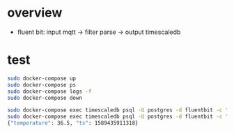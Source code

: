 # overview
- fluent bit: input mqtt -> filter parse -> output timescaledb

# test
```sh
sudo docker-compose up
sudo docker-compose ps
sudo docker-compose logs -f
sudo docker-compose down

sudo docker-compose exec timescaledb psql -U postgres -d fluentbit -c "SELECT * FROM sensor LIMIT 10"
sudo docker-compose exec timescaledb psql -U postgres -d fluentbit -c "SELECT data -> 'temperature' AS value FROM sensor LIMIT 10"
{"temperature": 36.5, "ts": 1589435911318}
```